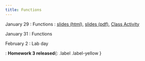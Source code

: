 ```yaml
---
title: Functions
---
```


January 29
: Functions
  : [slides (html)](https://sta279-s24.github.io/slides/lecture_5.html), [slides (pdf)](https://sta279-s24.github.io/slides/lecture_5.pdf), [Class Activity](https://sta279-s24.github.io/class_activities/ca_lecture_5.html)

January 31
: Functions

February 2
: Lab day

: **Homework 3 released**{: .label .label-yellow }